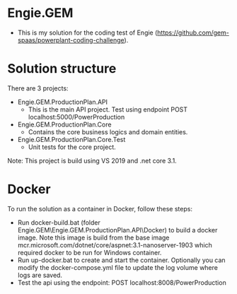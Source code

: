 # Engie.GEM
- This is my solution for the coding test of Engie (https://github.com/gem-spaas/powerplant-coding-challenge).

# Solution structure
There are 3 projects:
  - Engie.GEM.ProductionPlan.API
    - This is the main API project. Test using endpoint POST localhost:5000/PowerProduction
  - Engie.GEM.ProductionPlan.Core
    - Contains the core business logics and domain entities.
  - Engie.GEM.ProductionPlan.Core.Test
    - Unit tests for the core project.
    
Note: This project is build using VS 2019 and .net core 3.1.

# Docker
To run the solution as a container in Docker, follow these steps:
  - Run docker-build.bat (folder Engie.GEM\Engie.GEM.ProductionPlan.API\Docker) to build a docker image. Note this image is build from the base image mcr.microsoft.com/dotnet/core/aspnet:3.1-nanoserver-1903 which required docker to be run for Windows container.
  - Run up-docker.bat to create and start the container. Optionally you can modify the docker-compose.yml file to update the log volume where logs are saved.
  - Test the api using the endpoint: POST localhost:8008/PowerProduction
